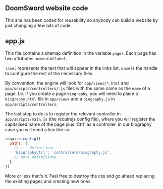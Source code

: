 ## DoomSword website code

This site has been coded for reusability so anybody can build a website by just changing a few bits of code.

app.js
-------

This file contains a sitemap definition in the variable `pages`. Each page has two attributes: `name` and `label`.


`label` represents the text that will appear in the links list, `name` is the handle to configure the rest of the necessary files.


By convention, the engine will look for `app/views/*.html` and `app/scripts/controllers/.js` files with the same name as the `name` of a page.
I.e. if you create a page `biography`, you will need to place a `biography.html` file in `app/views` and a `biography.js` in `app/scripts/controllers`.

The last step to do is to register the relevant controller in `app/scripts/main.js` (the requirejs config file), where you will register the capitalised name of the page plus 'Ctrl' as a controller. In our biography case you will need a line like so:

```javascript
require.config({
  paths: {
    // ... definitions
    'BiographyCtrl': 'controllers/biography.js',
    // more definitions...
  }
})
```

More or less that's it. Feel free to destroy the css and go ahead replacing the existing pages and creating new ones.